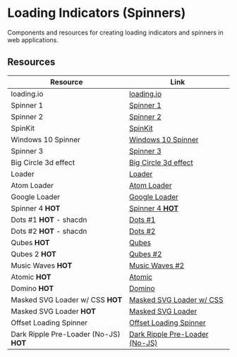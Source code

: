 # Loading Indicators (Spinners)

Components and resources for creating loading indicators and spinners in web applications.

## Resources

| Resource | Link |
|---|---|
| loading.io | [loading.io](https://loading.io/) |
| Spinner 1 | [Spinner 1](https://codepen.io/ahmadbassamemran/pen/bXRPdr) |
| Spinner 2 | [Spinner 2](https://codepen.io/akhil_001/pen/YqBZgL) |
| SpinKit | [SpinKit](https://tobiasahlin.com/spinkit/) |
| Windows 10 Spinner | [Windows 10 Spinner](https://codepen.io/jenning/pen/rrkBbq) |
| Spinner 3 | [Spinner 3](https://codepen.io/Godwin/pen/eWBzNX) |
| Big Circle 3d effect | [Big Circle 3d effect](https://codepen.io/mattbhenley/pen/gQgVxG) |
| Loader | [Loader](https://codepen.io/PicturElements/pen/ZOwkwv) |
| Atom Loader | [Atom Loader](https://codepen.io/dmsanchez86/details/WxRovR) |
| Google Loader | [Google Loader](https://codepen.io/AmineMohamed/pen/JZxyYm) |
| Spinner 4 **HOT** | [Spinner 4 **HOT**](https://codepen.io/grssam/details/nZyxQN) |
| Dots #1 **HOT** - shacdn | [Dots #1](https://ui.indie-starter.dev/docs/loader-dots#variant-1) |
| Dots #2 **HOT** - shacdn| [Dots #2](https://ui.indie-starter.dev/docs/loader-dots#variant-3) |
| Qubes **HOT** | [Qubes](https://uiverse.io/Nawsome/cold-liger-90) |
| Qubes 2 **HOT** | [Qubes #2](https://uiverse.io/alexruix/white-cat-50) |
| Music Waves **HOT** | [Music Waves #2](https://uiverse.io/Nadabasuony/cowardly-lionfish-57) |
| Atomic **HOT** | [Atomic](https://uiverse.io/Nawsome/purple-mule-73) |
| Domino **HOT** | [Domino](https://uiverse.io/vikramsinghnegi/swift-penguin-59) |
| Masked SVG Loader w/ CSS **HOT** | [Masked SVG Loader w/ CSS](https://codepen.io/jh3y/pen/xxvVoXK) |
| Masked SVG Loader **HOT** | [Masked SVG Loader](https://codepen.io/jh3y/pen/BabVPVd) |
| Offset Loading Spinner | [Offset Loading Spinner](https://codepen.io/yuanchuan/pen/ogNqKVR) | 
| Dark Ripple Pre-Loader (No-JS) **HOT** | [Dark Ripple Pre-Loader (No-JS)](https://codepen.io/pirrera/pen/bNdLYrm) | 
